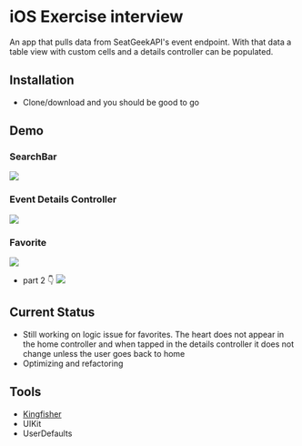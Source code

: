 # iOS Exercise interview
An app that pulls data from SeatGeekAPI's event endpoint. With that data a table view with custom cells and a details controller can be populated.

## Installation
* Clone/download and you should be good to go

## Demo
### SearchBar
![](static/searchbar.gif)
### Event Details Controller
![](static/details.gif)
### Favorite
![](static/favorite1.gif)
* part 2 👇
![](static/favorite2.gif)

## Current Status
* Still working on logic issue for favorites. The heart does not appear in the home controller and when tapped in the details controller it does not change unless the user goes back to home
* Optimizing and refactoring

## Tools
* [Kingfisher](https://github.com/onevcat/Kingfisher)
* UIKit
* UserDefaults
